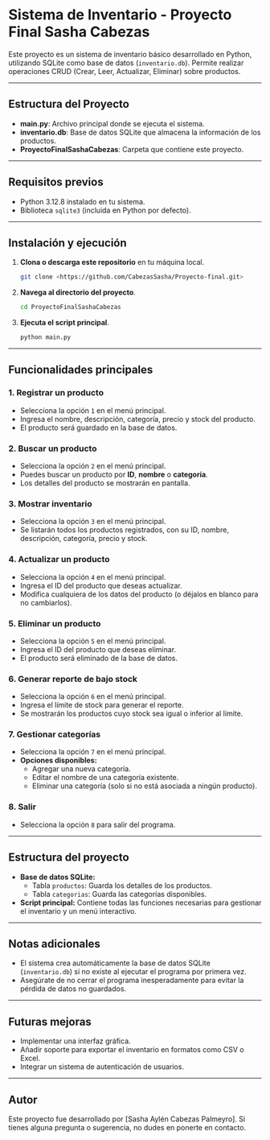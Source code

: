 # Sistema de Inventario - Proyecto Final Sasha Cabezas

Este proyecto es un sistema de inventario básico desarrollado en Python, utilizando SQLite como base de datos (`inventario.db`). Permite realizar operaciones CRUD (Crear, Leer, Actualizar, Eliminar) sobre productos.

---

## **Estructura del Proyecto**

- **main.py**: Archivo principal donde se ejecuta el sistema.
- **inventario.db**: Base de datos SQLite que almacena la información de los productos.
- **ProyectoFinalSashaCabezas**: Carpeta que contiene este proyecto.

---

## Requisitos previos
- Python 3.12.8 instalado en tu sistema.
- Biblioteca `sqlite3` (incluida en Python por defecto).

---

## Instalación y ejecución
1. **Clona o descarga este repositorio** en tu máquina local.
   ```bash
   git clone <https://github.com/CabezasSasha/Proyecto-final.git>
   ```
2. **Navega al directorio del proyecto**.
   ```bash
   cd ProyectoFinalSashaCabezas
   ```
3. **Ejecuta el script principal**.
   ```bash
   python main.py
   ```

---

## Funcionalidades principales

### 1. Registrar un producto
- Selecciona la opción `1` en el menú principal.
- Ingresa el nombre, descripción, categoría, precio y stock del producto.
- El producto será guardado en la base de datos.

### 2. Buscar un producto
- Selecciona la opción `2` en el menú principal.
- Puedes buscar un producto por **ID**, **nombre** o **categoría**.
- Los detalles del producto se mostrarán en pantalla.

### 3. Mostrar inventario
- Selecciona la opción `3` en el menú principal.
- Se listarán todos los productos registrados, con su ID, nombre, descripción, categoría, precio y stock.

### 4. Actualizar un producto
- Selecciona la opción `4` en el menú principal.
- Ingresa el ID del producto que deseas actualizar.
- Modifica cualquiera de los datos del producto (o déjalos en blanco para no cambiarlos).

### 5. Eliminar un producto
- Selecciona la opción `5` en el menú principal.
- Ingresa el ID del producto que deseas eliminar.
- El producto será eliminado de la base de datos.

### 6. Generar reporte de bajo stock
- Selecciona la opción `6` en el menú principal.
- Ingresa el límite de stock para generar el reporte.
- Se mostrarán los productos cuyo stock sea igual o inferior al límite.

### 7. Gestionar categorías
- Selecciona la opción `7` en el menú principal.
- **Opciones disponibles:**
  - Agregar una nueva categoría.
  - Editar el nombre de una categoría existente.
  - Eliminar una categoría (solo si no está asociada a ningún producto).

### 8. Salir
- Selecciona la opción `8` para salir del programa.

---

## Estructura del proyecto
- **Base de datos SQLite:**
  - Tabla `productos`: Guarda los detalles de los productos.
  - Tabla `categorias`: Guarda las categorías disponibles.
- **Script principal:** Contiene todas las funciones necesarias para gestionar el inventario y un menú interactivo.

---

## Notas adicionales
- El sistema crea automáticamente la base de datos SQLite (`inventario.db`) si no existe al ejecutar el programa por primera vez.
- Asegúrate de no cerrar el programa inesperadamente para evitar la pérdida de datos no guardados.

---

## Futuras mejoras
- Implementar una interfaz gráfica.
- Añadir soporte para exportar el inventario en formatos como CSV o Excel.
- Integrar un sistema de autenticación de usuarios.

---

## Autor
Este proyecto fue desarrollado por [Sasha Aylén Cabezas Palmeyro]. Si tienes alguna pregunta o sugerencia, no dudes en ponerte en contacto.